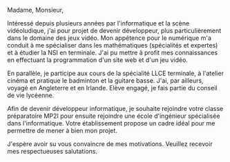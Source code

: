 Madame, Monsieur,

Intéressé depuis plusieurs années par l'informatique et la scène vidéoludique, j'ai pour projet de devenir développeur, plus particulièrement dans le domaine des jeux vidéo. Mon appétence pour le numérique m'a conduit à me spécialiser dans les mathématiques (spécialités et expertes) et à étudier la NSI en terminale. J'ai pu mettre à profit mes connaissances en effectuant la programmation d'un site web et d'un jeu vidéo. 

En parallèle, je participe aux cours de la spécialité LLCE terminale, à l'atelier cinéma et pratique le badminton et la guitare basse. J'ai, par ailleurs, voyagé en Angleterre et en Irlande. Elève engagé, je fais partie du conseil de vie lycéenne.

Afin de devenir développeur informatique, je souhaite rejoindre votre classe préparatoire MP2I pour ensuite rejoindre une école d'ingénieur spécialisée dans l'informatique. Votre établissement propose un cadre idéal pour me permettre de mener à bien mon projet.

J'espère avoir su vous convaincre de mes motivations.
Veuillez recevoir mes respectueuses salutations.